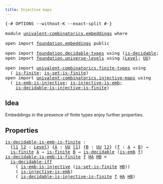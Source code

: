 ```yaml
---
title: Injective maps
---
```


<pre class="Agda"><a id="40" class="Symbol">{-#</a> <a id="44" class="Keyword">OPTIONS</a> <a id="52" class="Pragma">--without-K</a> <a id="64" class="Pragma">--exact-split</a> <a id="78" class="Symbol">#-}</a>

<a id="83" class="Keyword">module</a> <a id="90" href="univalent-combinatorics.embeddings.html" class="Module">univalent-combinatorics.embeddings</a> <a id="125" class="Keyword">where</a>

<a id="132" class="Keyword">open</a> <a id="137" class="Keyword">import</a> <a id="144" href="foundation.embeddings.html" class="Module">foundation.embeddings</a> <a id="166" class="Keyword">public</a>

<a id="174" class="Keyword">open</a> <a id="179" class="Keyword">import</a> <a id="186" href="foundation.decidable-types.html" class="Module">foundation.decidable-types</a> <a id="213" class="Keyword">using</a> <a id="219" class="Symbol">(</a><a id="220" href="foundation.decidable-types.html#1915" class="Function">is-decidable</a><a id="232" class="Symbol">;</a> <a id="234" href="foundation.decidable-types.html#5041" class="Function">is-decidable-iff</a><a id="250" class="Symbol">)</a>
<a id="252" class="Keyword">open</a> <a id="257" class="Keyword">import</a> <a id="264" href="foundation.universe-levels.html" class="Module">foundation.universe-levels</a> <a id="291" class="Keyword">using</a> <a id="297" class="Symbol">(</a><a id="298" href="Agda.Primitive.html#597" class="Postulate">Level</a><a id="303" class="Symbol">;</a> <a id="305" href="foundation-core.universe-levels.html#235" class="Primitive">UU</a><a id="307" class="Symbol">)</a>

<a id="310" class="Keyword">open</a> <a id="315" class="Keyword">import</a> <a id="322" href="univalent-combinatorics.finite-types.html" class="Module">univalent-combinatorics.finite-types</a> <a id="359" class="Keyword">using</a>
  <a id="367" class="Symbol">(</a> <a id="369" href="univalent-combinatorics.finite-types.html#4139" class="Function">is-finite</a><a id="378" class="Symbol">;</a> <a id="380" href="univalent-combinatorics.finite-types.html#13747" class="Function">is-set-is-finite</a><a id="396" class="Symbol">)</a>
<a id="398" class="Keyword">open</a> <a id="403" class="Keyword">import</a> <a id="410" href="univalent-combinatorics.injective-maps.html" class="Module">univalent-combinatorics.injective-maps</a> <a id="449" class="Keyword">using</a>
  <a id="457" class="Symbol">(</a> <a id="459" href="foundation.injective-maps.html#4730" class="Function">is-emb-is-injective</a><a id="478" class="Symbol">;</a> <a id="480" href="foundation.injective-maps.html#3789" class="Function">is-injective-is-emb</a><a id="499" class="Symbol">;</a>
    <a id="505" href="univalent-combinatorics.injective-maps.html#1278" class="Function">is-decidable-is-injective-is-finite</a><a id="540" class="Symbol">)</a>
</pre>
## Idea

Embeddings in the presence of finite types enjoy further properties.

## Properties

<pre class="Agda"><a id="is-decidable-is-emb-is-finite"></a><a id="649" href="univalent-combinatorics.embeddings.html#649" class="Function">is-decidable-is-emb-is-finite</a> <a id="679" class="Symbol">:</a>
  <a id="683" class="Symbol">{</a><a id="684" href="univalent-combinatorics.embeddings.html#684" class="Bound">l1</a> <a id="687" href="univalent-combinatorics.embeddings.html#687" class="Bound">l2</a> <a id="690" class="Symbol">:</a> <a id="692" href="Agda.Primitive.html#597" class="Postulate">Level</a><a id="697" class="Symbol">}</a> <a id="699" class="Symbol">{</a><a id="700" href="univalent-combinatorics.embeddings.html#700" class="Bound">A</a> <a id="702" class="Symbol">:</a> <a id="704" href="foundation-core.universe-levels.html#235" class="Primitive">UU</a> <a id="707" href="univalent-combinatorics.embeddings.html#684" class="Bound">l1</a><a id="709" class="Symbol">}</a> <a id="711" class="Symbol">{</a><a id="712" href="univalent-combinatorics.embeddings.html#712" class="Bound">B</a> <a id="714" class="Symbol">:</a> <a id="716" href="foundation-core.universe-levels.html#235" class="Primitive">UU</a> <a id="719" href="univalent-combinatorics.embeddings.html#687" class="Bound">l2</a><a id="721" class="Symbol">}</a> <a id="723" class="Symbol">(</a><a id="724" href="univalent-combinatorics.embeddings.html#724" class="Bound">f</a> <a id="726" class="Symbol">:</a> <a id="728" href="univalent-combinatorics.embeddings.html#700" class="Bound">A</a> <a id="730" class="Symbol">→</a> <a id="732" href="univalent-combinatorics.embeddings.html#712" class="Bound">B</a><a id="733" class="Symbol">)</a> <a id="735" class="Symbol">→</a>
  <a id="739" href="univalent-combinatorics.finite-types.html#4139" class="Function">is-finite</a> <a id="749" href="univalent-combinatorics.embeddings.html#700" class="Bound">A</a> <a id="751" class="Symbol">→</a> <a id="753" href="univalent-combinatorics.finite-types.html#4139" class="Function">is-finite</a> <a id="763" href="univalent-combinatorics.embeddings.html#712" class="Bound">B</a> <a id="765" class="Symbol">→</a> <a id="767" href="foundation.decidable-types.html#1915" class="Function">is-decidable</a> <a id="780" class="Symbol">(</a><a id="781" href="foundation-core.embeddings.html#992" class="Function">is-emb</a> <a id="788" href="univalent-combinatorics.embeddings.html#724" class="Bound">f</a><a id="789" class="Symbol">)</a>
<a id="791" href="univalent-combinatorics.embeddings.html#649" class="Function">is-decidable-is-emb-is-finite</a> <a id="821" href="univalent-combinatorics.embeddings.html#821" class="Bound">f</a> <a id="823" href="univalent-combinatorics.embeddings.html#823" class="Bound">HA</a> <a id="826" href="univalent-combinatorics.embeddings.html#826" class="Bound">HB</a> <a id="829" class="Symbol">=</a>
  <a id="833" href="foundation.decidable-types.html#5041" class="Function">is-decidable-iff</a>
    <a id="854" class="Symbol">(</a> <a id="856" href="foundation.injective-maps.html#4730" class="Function">is-emb-is-injective</a> <a id="876" class="Symbol">(</a><a id="877" href="univalent-combinatorics.finite-types.html#13747" class="Function">is-set-is-finite</a> <a id="894" href="univalent-combinatorics.embeddings.html#826" class="Bound">HB</a><a id="896" class="Symbol">))</a>
    <a id="903" class="Symbol">(</a> <a id="905" href="foundation.injective-maps.html#3789" class="Function">is-injective-is-emb</a><a id="924" class="Symbol">)</a>
    <a id="930" class="Symbol">(</a> <a id="932" href="univalent-combinatorics.injective-maps.html#1278" class="Function">is-decidable-is-injective-is-finite</a> <a id="968" href="univalent-combinatorics.embeddings.html#821" class="Bound">f</a> <a id="970" href="univalent-combinatorics.embeddings.html#823" class="Bound">HA</a> <a id="973" href="univalent-combinatorics.embeddings.html#826" class="Bound">HB</a><a id="975" class="Symbol">)</a>
</pre>
